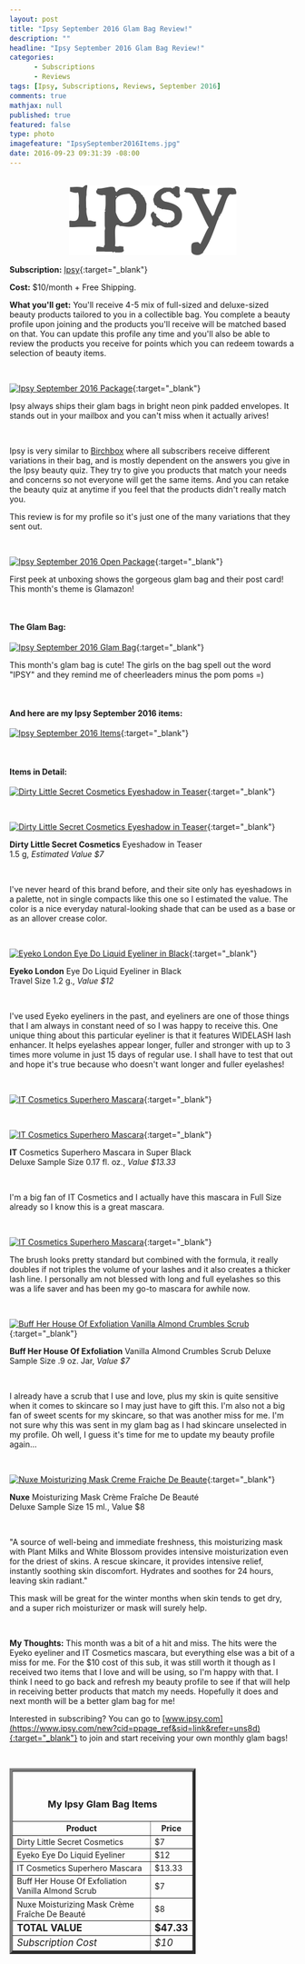 ```yaml
---
layout: post
title: "Ipsy September 2016 Glam Bag Review!"
description: ""
headline: "Ipsy September 2016 Glam Bag Review!"
categories: 
      - Subscriptions
      - Reviews
tags: [Ipsy, Subscriptions, Reviews, September 2016]
comments: true
mathjax: null
published: true
featured: false
type: photo
imagefeature: "IpsySeptember2016Items.jpg"
date: 2016-09-23 09:31:39 -08:00
---
```


<br>

<center><a href="https://www.ipsy.com/new?cid=ppage_ref&sid=link&refer=uns8d" target="_blank">
<img src="/images/IpsyLogo.png" border="0" style="border:none;max-width:100%;" alt="Ipsy" />
</a></center>

**Subscription:** [Ipsy](https://www.ipsy.com/new?cid=ppage_ref&sid=link&refer=uns8d){:target="_blank"}

**Cost:** $10/month + Free Shipping.

**What you'll get:** You'll receive 4-5 mix of full-sized and deluxe-sized beauty products tailored to you in a collectible bag. You complete a beauty profile upon joining and the products you'll receive will be matched based on that. You can update this profile any time and you'll also be able to review the products you receive for points which you can redeem towards a selection of beauty items.

<br>

[![Ipsy September 2016 Package](http://whatsupmailbox.com/images/IpsySeptember2016Package.jpg)](https://www.ipsy.com/new?cid=p_share_ref&sid=link&refer=uns8d){:target="_blank"}

Ipsy always ships their glam bags in bright neon pink padded envelopes. It stands out in your mailbox and you can't miss when it actually arives!

<br>

Ipsy is very similar to <a href="https://www.birchbox.com/invite/whatsupmailbox" target="_blank">Birchbox</a> where all subscribers receive different variations in their bag, and is mostly dependent on the answers you give in the Ipsy beauty quiz. They try to give you products that match your needs and concerns so not everyone will get the same items. And you can retake the beauty quiz at anytime if you feel that the products didn't really match you.

This review is for my profile so it's just one of the many variations that they sent out.

<br>

[![Ipsy September 2016 Open Package](http://whatsupmailbox.com/images/IpsySeptember2016OpenPackage.jpg)](https://www.ipsy.com/new?cid=ppage_ref&sid=link&refer=uns8d){:target="_blank"}

First peek at unboxing shows the gorgeous glam bag and their post card! This month's theme is Glamazon!

<br>

<H4>The Glam Bag:</H4>

[![Ipsy September 2016 Glam Bag](http://whatsupmailbox.com/images/IpsySeptember2016GlamBag.jpg)](https://www.ipsy.com/new?cid=ppage_ref&sid=link&refer=uns8d){:target="_blank"}

This month's glam bag is cute! The girls on the bag spell out the word "IPSY" and they remind me of cheerleaders minus the pom poms =)

<br>

<H4>And here are my Ipsy September 2016 items:</H4>

[![Ipsy September 2016 Items](http://whatsupmailbox.com/images/IpsySeptember2016Items.jpg)](https://www.ipsy.com/new?cid=ppage_ref&sid=link&refer=uns8d){:target="_blank"}

<br>

<H4>Items in Detail:</H4>

[![Dirty Little Secret Cosmetics Eyeshadow in Teaser](http://whatsupmailbox.com/images/IpsySeptember2016DirtyLittleSecretEyeshadow.jpg)](https://www.ipsy.com/new?cid=ppage_ref&sid=link&refer=uns8d){:target="_blank"}

<br>

[![Dirty Little Secret Cosmetics Eyeshadow in Teaser](http://whatsupmailbox.com/images/IpsySeptember2016DirtyLittleSecretEyeshadow02.jpg)](https://www.ipsy.com/new?cid=ppage_ref&sid=link&refer=uns8d){:target="_blank"}

**Dirty Little Secret Cosmetics** Eyeshadow in Teaser  
1.5 g, *Estimated Value $7*

<br>

I've never heard of this brand before, and their site only has eyeshadows in a palette, not in single compacts like this one so I estimated the value. The color is a nice everyday natural-looking shade that can be used as a base or as an allover crease color.

<br>

[![Eyeko London Eye Do Liquid Eyeliner in Black](http://whatsupmailbox.com/images/IpsySeptember2016EyekoLondonEyeDoLiquidEyeliner.jpg)](https://www.ipsy.com/new?cid=ppage_ref&sid=link&refer=uns8d){:target="_blank"}

**Eyeko London** Eye Do Liquid Eyeliner in Black  
Travel Size 1.2 g., *Value $12*

<br>

I've used Eyeko eyeliners in the past, and eyeliners are one of those things that I am always in constant need of so I was happy to receive this. One unique thing about this particular eyeliner is that it features WIDELASH lash enhancer. It helps eyelashes appear longer, fuller and stronger with up to 3 times more volume in just 15 days of regular use. I shall have to test that out and hope it's true because who doesn't want longer and fuller eyelashes!

<br>

[![IT Cosmetics Superhero Mascara](http://whatsupmailbox.com/images/IpsySeptember2016ItCosmeticsSuperheroMascara.jpg)](https://www.ipsy.com/new?cid=ppage_ref&sid=link&refer=uns8d){:target="_blank"}

<br>

[![IT Cosmetics Superhero Mascara](http://whatsupmailbox.com/images/IpsySeptember2016ItCosmeticsSuperheroMascara02.jpg)](https://www.ipsy.com/new?cid=ppage_ref&sid=link&refer=uns8d){:target="_blank"}

**IT** Cosmetics Superhero Mascara in Super Black  
Deluxe Sample Size 0.17 fl. oz., *Value $13.33*

<br>

I'm a big fan of IT Cosmetics and I actually have this mascara in Full Size already so I know this is a great mascara. 

<br>

[![IT Cosmetics Superhero Mascara](http://whatsupmailbox.com/images/IpsySeptember2016ItCosmeticsSuperheroMascara03.jpg)](https://www.ipsy.com/new?cid=ppage_ref&sid=link&refer=uns8d){:target="_blank"}

The brush looks pretty standard but combined with the formula, it really doubles if not triples the volume of your lashes and it also creates a thicker lash line. I personally am not blessed with long and full eyelashes so this was a life saver and has been my go-to mascara for awhile now.

<br>

[![Buff Her House Of Exfoliation Vanilla Almond Crumbles Scrub](http://whatsupmailbox.com/images/IpsySeptember2016BuffHerHouseOfExfoliationVanillaAlmondCrumblesScrub.jpg)](https://www.ipsy.com/new?cid=ppage_ref&sid=link&refer=uns8d){:target="_blank"}

**Buff Her House Of Exfoliation** Vanilla Almond Crumbles Scrub
Deluxe Sample Size .9 oz. Jar, *Value $7*

<br>

I already have a scrub that I use and love, plus my skin is quite sensitive when it comes to skincare so I may just have to gift this. I'm also not a big fan of sweet scents for my skincare, so that was another miss for me. I'm not sure why this was sent in my glam bag as I had skincare unselected in my profile. Oh well, I guess it's time for me to update my beauty profile again...

<br>

[![Nuxe Moisturizing Mask Creme Fraiche De Beaute](http://whatsupmailbox.com/images/IpsySeptember2016NuxeMoisturizingMaskCremeFraicheDeBeaute.jpg)](https://www.ipsy.com/new?cid=ppage_ref&sid=link&refer=uns8d){:target="_blank"}

**Nuxe** Moisturizing Mask Crème Fraîche De Beauté  
Deluxe Sample Size 15 ml., Value $8

<br>

"A source of well-being and immediate freshness, this moisturizing mask with Plant Milks and White Blossom provides intensive moisturization even for the driest of skins. A rescue skincare, it provides intensive relief, instantly soothing skin discomfort. Hydrates and soothes for 24 hours, leaving skin radiant."

This mask will be great for the winter months when skin tends to get dry, and a super rich moisturizer or mask will surely help. 

<br>

<i class="icon-exclamation-sign"></i><b> My Thoughts:</b> This month was a bit of a hit and miss. The hits were the Eyeko eyeliner and IT Cosmetics mascara, but everything else was a bit of a miss for me. For the $10 cost of this sub, it was still worth it though as I received two items that I love and will be using, so I'm happy with that. I think I need to go back and refresh my beauty profile to see if that will help in receiving better products that match my needs. Hopefully it does and next month will be a better glam bag for me!

Interested in subscribing? You can go to [www.ipsy.com](https://www.ipsy.com/new?cid=ppage_ref&sid=link&refer=uns8d){:target="_blank"} to join and start receiving your own monthly glam bags!

<br>

<TABLE  BORDER="5" style="width:65%">
   <TR>
      <TH COLSPAN="2">
         <H3><BR><center>My Ipsy Glam Bag Items</center></H3>
      </TH>
   </TR>
      <TH>Product</TH>
      <TH>Price</TH>
  <TR>
      <TD>Dirty Little Secret Cosmetics</TD>
      <TD>$7</TD>
   </TR>
   <TR>
      <TD>Eyeko Eye Do Liquid Eyeliner</TD>
      <TD>$12</TD>
   </TR>
    <TR>
      <TD>IT Cosmetics Superhero Mascara</TD>
      <TD>$13.33</TD>
   </TR>
    <TR>
      <TD>Buff Her House Of Exfoliation Vanilla Almond Scrub</TD>
      <TD>$7</TD>
   </TR>
    <TR>
      <TD>Nuxe Moisturizing Mask Crème Fraîche De Beauté</TD>
      <TD>$8</TD>
   </TR>
   <TR>
      <TD><b><big>TOTAL VALUE</big></b></TD>
      <TD><b><big>$47.33</big></b></TD>
   </TR>
   <TR>
      <TD><i><big>Subscription Cost</big></i></TD>
      <TD><i><big>$10</big></i></TD>
   </TR>
</TABLE>
